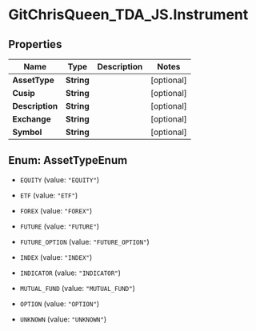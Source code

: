 # GitChrisQueen_TDA_JS.Instrument

## Properties
Name | Type | Description | Notes
------------ | ------------- | ------------- | -------------
**AssetType** | **String** |  | [optional] 
**Cusip** | **String** |  | [optional] 
**Description** | **String** |  | [optional] 
**Exchange** | **String** |  | [optional] 
**Symbol** | **String** |  | [optional] 


<a name="AssetTypeEnum"></a>
## Enum: AssetTypeEnum


* `EQUITY` (value: `"EQUITY"`)

* `ETF` (value: `"ETF"`)

* `FOREX` (value: `"FOREX"`)

* `FUTURE` (value: `"FUTURE"`)

* `FUTURE_OPTION` (value: `"FUTURE_OPTION"`)

* `INDEX` (value: `"INDEX"`)

* `INDICATOR` (value: `"INDICATOR"`)

* `MUTUAL_FUND` (value: `"MUTUAL_FUND"`)

* `OPTION` (value: `"OPTION"`)

* `UNKNOWN` (value: `"UNKNOWN"`)




